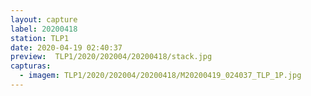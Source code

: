 ```yaml
---
layout: capture
label: 20200418
station: TLP1
date: 2020-04-19 02:40:37
preview:  TLP1/2020/202004/20200418/stack.jpg
capturas:
  - imagem: TLP1/2020/202004/20200418/M20200419_024037_TLP_1P.jpg
---
```

